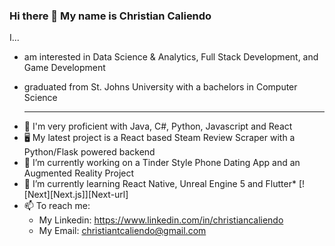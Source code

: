 ### Hi there 👋 My name is Christian Caliendo
I...
- am interested in Data Science & Analytics, Full Stack Development, and Game Development
- graduated from St. Johns University with a bachelors in Computer Science

  ---

* 💪 I'm very proficient with Java, C#, Python, Javascript and React
* 🖥  My latest project is a React based Steam Review Scraper with a Python/Flask powered backend
* 🔭 I’m currently working on a Tinder Style Phone Dating App and an Augmented Reality Project
* 🌱 I’m currently learning React Native, Unreal Engine 5 and Flutter* [![Next][Next.js]][Next-url]
* 📫 To reach me: 
   - My Linkedin: https://www.linkedin.com/in/christiancaliendo
   - My Email: christiantcaliendo@gmail.com
<!--
**ChrisCaliendo/ChrisCaliendo** is a ✨ _special_ ✨ repository because its `README.md` (this file) appears on your GitHub profile.

Here are some ideas to get you started:

- 🔭 I’m currently working on ...
- 🌱 I’m currently learning 
- 👯 I’m looking to collaborate on ...
- 🤔 I’m looking for help with ...
- 💬 Ask me about ...
- 📫 How to reach me: ...
- 😄 Pronouns: ...
- ⚡ Fun fact: ...
-->
